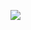 ![](https://projects.cs.nott.ac.uk/comp1003-2223-teams/team_59/coursework/-/blob/main/assets/IMAGE_2023-02-28_17_16_12.jpg)
